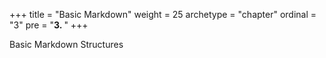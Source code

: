 +++
title = "Basic Markdown"
weight = 25
archetype = "chapter"
ordinal = "3"
pre = "<b>3. </b>"
+++

Basic Markdown Structures
